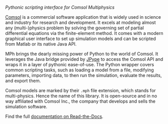 ﻿*Pythonic scripting interface for Comsol Multiphysics*

[Comsol] is a commercial software application that is widely used in science
and industry for research and development. It excels at modeling almost any
(multi-)physics problem by solving the governing set of partial differential
equations via the finite-element method. It comes with a modern graphical user
interface to set up simulation models and can be scripted from Matlab or its
native Java API.

MPh brings the dearly missing power of Python to the world of Comsol. It
leverages the Java bridge provided by [JPype] to access the Comsol API and
wraps it in a layer of pythonic ease-of-use. The Python wrapper covers common
scripting tasks, such as loading a model from a file, modifying parameters,
importing data, to then run the simulation, evaluate the results, and export
them.

Comsol models are marked by their `.mph` file extension, which stands for
multi-physics. Hence the name of this library. It is open-source and in no way
affiliated with Comsol Inc., the company that develops and sells the simulation
software.

Find the full [documentation on Read-the-Docs][docs].

[Comsol]: https://www.comsol.com
[JPype]:  https://github.com/jpype-project/jpype
[docs]:   https://mph.readthedocs.io
